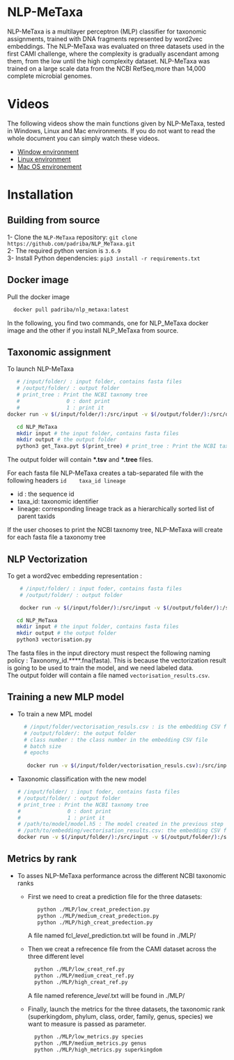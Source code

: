 # NLP-MeTaxa
NLP-MeTaxa is a multilayer perceptron (MLP) classifier for taxonomic assignments, trained with DNA fragments represented by word2vec embeddings.
The NLP-MeTaxa was evaluated on three datasets used in the first CAMI challenge, where the complexity is gradually ascendant among them, from the low until the high complexity dataset.
NLP-MeTaxa was trained on a large scale data from the NCBI RefSeq,more than 14,000 complete microbial genomes.
# Videos

The following videos show the main functions given by NLP-MeTaxa, tested in Windows, Linux and Mac environments. If you do not want to read the whole document you can simply watch  these videos.
- [Window environment](https://dl.dropbox.com/s/0ngkfnryijsyoo5/video_wind_very_last.mp4?dl=1)
- [Linux environment](https://dl.dropbox.com/s/95riudpatuygdst/video_linux_very_last.mp4?dl=1)
- [Mac OS environement](https://dl.dropbox.com/s/z5y3zpipeme65et/video_mac_very_last.mp4?dl=1)

# Installation
   ## Building from source
   1- Clone the ```NLP-MeTaxa``` repository: ```git clone https://github.com/padriba/NLP_MeTaxa.git``` \
   2- The required python version is ```3.6.9``` \
   3- Install Python dependencies: ```pip3 install -r requirements.txt```
   ## Docker image
   Pull the docker image
   
   ```sh
     docker pull padriba/nlp_metaxa:latest
   ```
   In the following, you find two commands, one for NLP_MeTaxa docker image and the other if you install NLP_MeTaxa from source.
   ## Taxonomic assignment
   
   To launch NLP-MeTaxa
   ```sh
      # /input/folder/ : input folder, contains fasta files
      # /output/folder/ : output folder
      # print_tree : Print the NCBI taxnomy tree
      #               0 : dont print
      #               1 : print it
docker run -v $(/input/folder/):/src/input -v $(/output/folder/):/src/output -t padriba/nlp_metaxa python3 /src/get_Taxa.py $(print_tree)

   ```
   ```sh
      cd NLP_MeTaxa
      mkdir input # the input folder, contains fasta files
      mkdir output # the output folder
      python3 get_Taxa.pyt $(print_tree) # print_tree : Print the NCBI taxnomy tree, 0 : dont print, 1 : print it
   ```
   
   The output folder will contain __*.tsv__  and __*.tree__ files.
   
   For each fasta file NLP-MeTaxa creates a tab-separated file with the following headers ``` id	taxa_id	lineage ```
   
   - id : the sequence id
   - taxa_id: taxonomic identifier
   - lineage: corresponding lineage track as a hierarchically sorted list of parent taxids
      
   If the user chooses to print the NCBI taxnomy tree, NLP-MeTaxa will create for each fasta file a taxonomy tree
     
  ## NLP Vectorization
  To get a word2vec embedding representation :
   
  ```sh
      # /input/folder/ : input foder, contains fasta files
      # /output/folder/ : output folder

      docker run -v $(/input/folder/):/src/input -v $(/output/folder/):/src/output -t padriba/nlp_metaxa python3 /src/vectorisation.py
   ```
   ```sh
      cd NLP_MeTaxa
      mkdir input # the input folder, contains fasta files
      mkdir output # the output folder
      python3 vectorisation.py
   ```
   
   The fasta files in the input directory must respect the following naming policy : Taxonomy_id.****.fna(fasta).
   This is because the vectorization result is going to be used to train the model, and we need labeled data.\
   The output folder will contain a file named ```vectorisation_results.csv```.

   
   
      
     
  ## Training a new MLP model
   - To train a new MPL model
    
       ```sh
         # /input/folder/vectorisation_resuls.csv : is the embedding CSV file created in the previous step
         # /output/folder/: the output folder
         # class number : the class number in the embedding CSV file
         # batch size
         # epochs
         
          docker run -v $(/input/folder/vectorisation_resuls.csv):/src/input/vectorisation_results.csv -v $(/output/folder/):/src/output -t padriba/nlp_metaxa python3  /src/train_feedforward.py $(class number) $(batch size) $(epochs)
        ```
   - Taxonomic classification with the new model    
      ```sh
      # /input/folder/ : input foder, contains fasta files
      # /output/folder/ : output folder
      # print_tree : Print the NCBI taxnomy tree
      #               0 : dont print
      #               1 : print it
      # /path/to/model/model.h5 : The model created in the previous step
      # /path/to/embedding/vectorisation_results.csv: the embedding CSV file
      docker run -v $(/input/folder/):/src/input -v $(/output/folder/):/src/output -v $(/path/to/model/model.h5):/src/model.h5 -v  $(/path/to/embedding/vectorisation_results.csv):/src/vectorisation_results.csv -t padriba/nlp_metaxa python3 /src/get_Taxa_custome.py $(print_tree)

     ```

  ## Metrics by rank
  
  - To asses NLP-MeTaxa performance across the different NCBI taxonomic ranks 
    *  First we need to creat a prediction file for the three datasets:
       ```sh
          python ./MLP/low_creat_predection.py
          python ./MLP/medium_creat_predection.py
          python ./MLP/high_creat_predection.py
        ```
       A file named fcl_$level$_prediction.txt will be found in ./MLP/
       
    * Then we creat a refrecence file from the CAMI dataset across the three different level
    
        ```sh
          python ./MLP/low_creat_ref.py
          python ./MLP/medium_creat_ref.py
          python ./MLP/high_creat_ref.py
        ```
        
        A file named reference_$level$.txt will be found in ./MLP/
        
     * Finally, launch the metrics for the three datasets, the taxonomic rank (superkingdom, phylum, class, order, family, genus, species) we want to measure is passed as parameter.
        ```sh
          python ./MLP/low_metrics.py species
          python ./MLP/medium_metrics.py genus
          python ./MLP/high_metrics.py superkingdom
        ```
     
